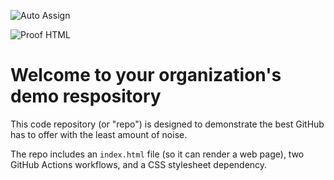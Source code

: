 ![Auto Assign](https://github.com/Codyweb/demo-repository/actions/workflows/auto-assign.yml/badge.svg)

![Proof HTML](https://github.com/Codyweb/demo-repository/actions/workflows/proof-html.yml/badge.svg)

# Welcome to your organization's demo respository
This code repository (or "repo") is designed to demonstrate the best GitHub has to offer with the least amount of noise.

The repo includes an `index.html` file (so it can render a web page), two GitHub Actions workflows, and a CSS stylesheet dependency.
